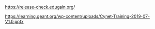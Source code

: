 https://release-check.edugain.org/

https://learning.geant.org/wp-content/uploads/Cynet-Training-2019-07-V1.0.pptx
